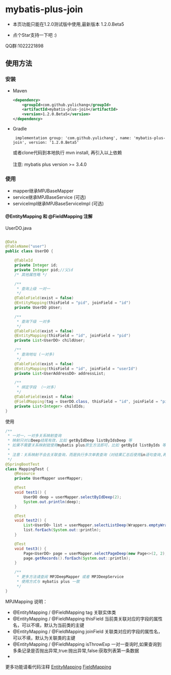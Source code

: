 # mybatis-plus-join

* 本页功能只能在1.2.0测试版中使用,最新版本 1.2.0.Beta5

* 点个Star支持一下吧 :)

QQ群:1022221898

## 使用方法

### 安装

- Maven
  ```xml
  <dependency>
      <groupId>com.github.yulichang</groupId>
      <artifactId>mybatis-plus-join</artifactId>
      <version>1.2.0.Beta5</version>
  </dependency>
  ```
- Gradle
  ```
   implementation group: 'com.github.yulichang', name: 'mybatis-plus-join', version: '1.2.0.Beta5'
  ```
  或者clone代码到本地执行 mvn install, 再引入以上依赖  
  <br>
  注意: mybatis plus version >= 3.4.0
  <br>

### 使用

* mapper继承MPJBaseMapper
* service继承MPJBaseService (可选)
* serviceImpl继承MPJBaseServiceImpl (可选)

#### @EntityMapping 和 @FieldMapping 注解

UserDO.java

```java

@Data
@TableName("user")
public class UserDO {

    @TableId
    private Integer id;
    private Integer pid;//父id
    /* 其他属性略 */

    /**
     * 查询上级 一对一
     */
    @TableField(exist = false)
    @EntityMapping(thisField = "pid", joinField = "id")
    private UserDO pUser;

    /**
     * 查询下级 一对多
     */
    @TableField(exist = false)
    @EntityMapping(thisField = "id", joinField = "pid")
    private List<UserDO> childUser;

    /**
     * 查询地址 (一对多)
     */
    @TableField(exist = false)
    @EntityMapping(thisField = "id", joinField = "userId")
    private List<UserAddressDO> addressList;

    /**
     * 绑定字段 （一对多）
     */
    @TableField(exist = false)
    @FieldMapping(tag = UserDO.class, thisField = "id", joinField = "pid", select = "id")
    private List<Integer> childIds;
}
```

使用

```java
/**
 * 一对一，一对多关系映射查询
 * 映射只对以Deep结尾有效，比如 getByIdDeep listByIdsDeep 等
 * 如果不需要关系映射就使用mybatis plus原生方法即可，比如 getById listByIds 等
 *
 * 注意：关系映射不会去关联查询，而是执行多次单表查询（对结果汇总后使用in语句查询,再对结果进行匹配）
 */
@SpringBootTest
class MappingTest {
    @Resource
    private UserMapper userMapper;

    @Test
    void test1() {
        UserDO deep = userMapper.selectByIdDeep(2);
        System.out.println(deep);
    }

    @Test
    void test2() {
        List<UserDO> list = userMapper.selectListDeep(Wrappers.emptyWrapper());
        list.forEach(System.out::println);
    }

    @Test
    void test3() {
        Page<UserDO> page = userMapper.selectPageDeep(new Page<>(2, 2), Wrappers.emptyWrapper());
        page.getRecords().forEach(System.out::println);
    }

    /**
     * 更多方法请查阅 MPJDeepMapper 或者 MPJDeepService
     * 使用方式与 mybatis plus 一致
     */
}
```

MPJMapping 说明：

* @EntityMapping / @FieldMapping tag 关联实体类
* @EntityMapping / @FieldMapping thisField 当前类关联对应的字段的属性名，可以不填，默认为当前类的主键
* @EntityMapping / @FieldMapping joinField 关联类对应的字段的属性名，可以不填，默认为关联类的主键
* @EntityMapping / @FieldMapping isThrowExp 一对一查询时,如果查询到多条记录是否抛出异常,true:抛出异常,false:获取列表第一条数据
*

更多功能请看代码注释 [EntityMapping](https://gitee.com/best_handsome/mybatis-plus-join/blob/master/src/main/java/com/github/yulichang/annotation/EntityMapping.java)
[FieldMapping](https://gitee.com/best_handsome/mybatis-plus-join/blob/master/src/main/java/com/github/yulichang/annotation/FieldMapping.java)





